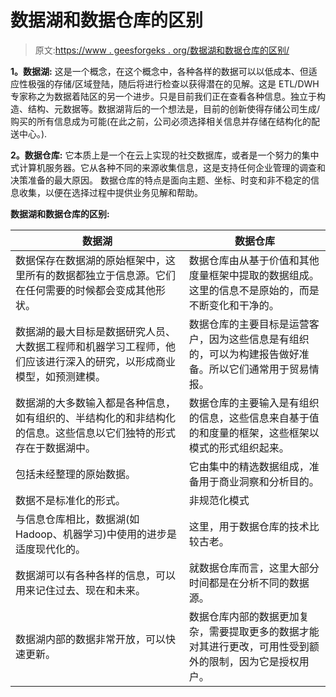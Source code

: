 # 数据湖和数据仓库的区别

> 原文:[https://www . geesforgeks . org/数据湖和数据仓库的区别/](https://www.geeksforgeeks.org/difference-between-data-lake-and-data-warehouse/)

**1。数据湖:**
这是一个概念，在这个概念中，各种各样的数据可以以低成本、但适应性极强的存储/区域登陆，随后将进行检查以获得潜在的见解。这是 ETL/DWH 专家称之为数据着陆区的另一个进步。只是目前我们正在查看各种信息。独立于构造、结构、元数据等。数据湖背后的一个想法是，目前的创新使得存储公司生成/购买的所有信息成为可能(在此之前，公司必须选择相关信息并存储在结构化的配送中心。).

**2。数据仓库:**
它本质上是一个在云上实现的社交数据库，或者是一个努力的集中式计算机服务器。它从各种不同的来源收集信息，这是支持任何企业管理的调查和决策准备的最大原因。
数据仓库的特点是面向主题、坐标、时变和非不稳定的信息收集，以便在选择过程中提供业务见解和帮助。

**数据湖和数据仓库的区别:**

<center>

| 数据湖 | 数据仓库 |
| --- | --- |
| 数据保存在数据湖的原始框架中，这里所有的数据都独立于信息源。它们在任何需要的时候都会变成其他形状。 | 数据仓库由从基于价值和其他度量框架中提取的数据组成。这里的信息不是原始的，而是不断变化和干净的。 |
| 数据湖的最大目标是数据研究人员、大数据工程师和机器学习工程师，他们应该进行深入的研究，以形成商业模型，如预测建模。 | 数据仓库的主要目标是运营客户，因为这些信息是有组织的，可以为构建报告做好准备。所以它们通常用于贸易情报。 |
| 数据湖的大多数输入都是各种信息，如有组织的、半结构化的和非结构化的信息。这些信息以它们独特的形式存在于数据湖中。 | 数据仓库的主要输入是有组织的信息，这些信息来自基于值的和度量的框架，这些框架以模式的形式组织起来。 |
| 包括未经整理的原始数据。 | 它由集中的精选数据组成，准备用于商业洞察和分析目的。 |
| 数据不是标准化的形式。 | 非规范化模式 |
| 与信息仓库相比，数据湖(如 Hadoop、机器学习)中使用的进步是适度现代化的。 | 这里，用于数据仓库的技术比较古老。 |
| 数据湖可以有各种各样的信息，可以用来记住过去、现在和未来。 | 就数据仓库而言，这里大部分时间都是在分析不同的数据源。 |
| 数据湖内部的数据非常开放，可以快速更新。 | 数据仓库内部的数据更加复杂，需要提取更多的数据才能对其进行更改，可用性受到额外的限制，因为它是授权用户。 |

</center>